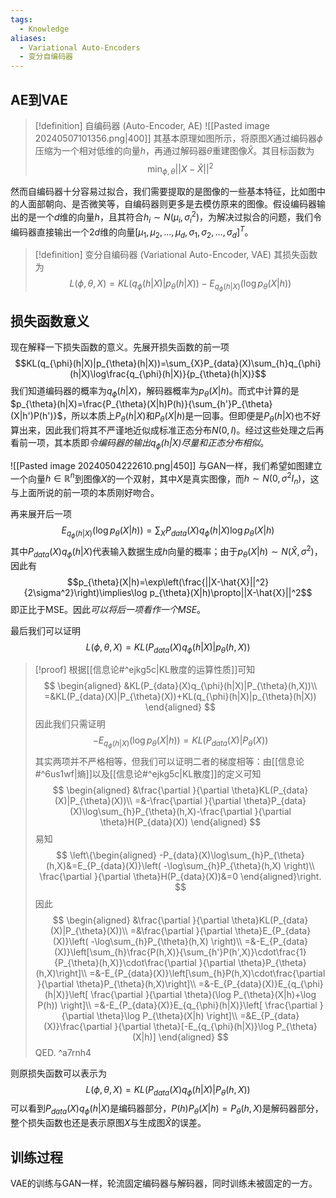 ```yaml
---
tags:
  - Knowledge
aliases:
  - Variational Auto-Encoders
  - 变分自编码器
---
```

## AE到VAE
> [!definition] 自编码器 (Auto-Encoder, AE)
> ![[Pasted image 20240507101356.png|400]]
> 其基本原理如图所示，将原图$X$通过编码器$\phi$压缩为一个相对低维的向量$h$，再通过解码器$\theta$重建图像$\hat{X}$。其目标函数为
> $$\min_{\phi,\theta}||X-\hat{X}||^2$$

然而自编码器十分容易过拟合，我们需要提取的是图像的一些基本特征，比如图中的人面部朝向、是否微笑等，自编码器则更多是去模仿原来的图像。假设编码器输出的是一个$d$维的向量$h$，且其符合$h_i\sim N(\mu_i,\sigma_i^2)$，为解决过拟合的问题，我们令编码器直接输出一个$2d$维的向量$[\mu_1,\mu_2,...,\mu_{d},\sigma_1,\sigma_2,...,\sigma_{d}]^T$。
> [!definition] 变分自编码器 (Variational Auto-Encoder, VAE)
> 其损失函数为
> $$L(\phi,\theta,X)=KL(q_{\phi}(h|X)|p_{\theta}(h|X))-E_{q_{\phi}(h|X)}(\log p_{\theta}(X|h))$$
## 损失函数意义
现在解释一下损失函数的意义。先展开损失函数的前一项
$$KL(q_{\phi}(h|X)|p_{\theta}(h|X))=\sum_{X}P_{data}(X)\sum_{h}q_{\phi}(h|X)\log\frac{q_{\phi}(h|X)}{p_{\theta}(h|X)}$$
我们知道编码器的概率为$q_{\phi}(h|X)$，解码器概率为$p_{\theta}(X|h)$。而式中计算的是$p_{\theta}(h|X)=\frac{P_{\theta}(X|h)P(h)}{\sum_{h'}P_{\theta}(X|h')P(h')}$，所以本质上$P_{\theta}(h|X)$和$P_{\theta}(X|h)$是一回事。但即便是$P_{\theta}(h|X)$也不好算出来，因此我们将其不严谨地近似成标准正态分布$N(0,I)$。经过这些处理之后再看前一项，其本质即*令编码器的输出$q_{\phi}(h|X)$尽量和正态分布相似*。

![[Pasted image 20240504222610.png|450]]
与GAN一样，我们希望如图建立一个向量$h\in\mathbb{R}^n$到图像$X$的一个双射，其中$X$是真实图像，而$h\sim N(0,\sigma^2I_n)$，这与上面所说的前一项的本质刚好吻合。

再来展开后一项
$$E_{q_{\phi}(h|X)}(\log p_{\theta}(X|h))=\sum_{X}P_{data}(X)q_{\phi}(h|X)\log p_{\theta}(X|h)$$
其中$P_{data}(X)q_{\phi}(h|X)$代表输入数据生成$h$向量的概率；由于$p_{\theta}(X|h)\sim N(\hat{X},\sigma^2)$，因此有
$$p_{\theta}(X|h)=\exp\left(\frac{||X-\hat{X}||^2}{2\sigma^2}\right)\implies\log p_{\theta}(X|h)\propto||X-\hat{X}||^2$$
即正比于MSE。因此*可以将后一项看作一个MSE*。

最后我们可以证明
$$L(\phi,\theta,X)=KL(P_{data}(X)q_{\phi}(h|X)|p_{\theta}(h,X))$$
> [!proof] 
> 根据[[信息论#^ejkg5c|KL散度的运算性质]]可知
> $$
> \begin{aligned}
> &KL(P_{data}(X)q_{\phi}(h|X)|P_{\theta}(h,X))\\
> =&KL(P_{data}(X)|P_{\theta}(X))+KL(q_{\phi}(h|X)|p_{\theta}(h|X))
> \end{aligned}
> $$
> 因此我们只需证明
> $$-E_{q_{\phi}(h|X)}(\log p_{\theta}(X|h))=KL(P_{data}(X)|P_{\theta}(X))$$
> 其实两项并不严格相等，但我们可以证明二者的梯度相等：由[[信息论#^6us1wf|熵]]以及[[信息论#^ejkg5c|KL散度]]的定义可知
> $$
> \begin{aligned}
> &\frac{\partial }{\partial \theta}KL(P_{data}(X)|P_{\theta}(X))\\
> =&-\frac{\partial }{\partial \theta}P_{data}(X)\log\sum_{h}P_{\theta}(h,X)-\frac{\partial }{\partial \theta}H(P_{data}(X))
> \end{aligned}
> $$
> 易知
> $$
> \left\{\begin{aligned}
> -P_{data}(X)\log\sum_{h}P_{\theta}(h,X)&=E_{P_{data}(X)}\left( -\log\sum_{h}P_{\theta}(h,X) \right)\\
> \frac{\partial }{\partial \theta}H(P_{data}(X))&=0
> \end{aligned}\right.
> $$
> 因此
> $$
> \begin{aligned}
> &\frac{\partial }{\partial \theta}KL(P_{data}(X)|P_{\theta}(X))\\
> =&\frac{\partial }{\partial \theta}E_{P_{data}(X)}\left( -\log\sum_{h}P_{\theta}(h,X) \right)\\
> =&-E_{P_{data}(X)}\left[\sum_{h}\frac{P(h,X)}{\sum_{h'}P(h',X)}\cdot\frac{1}{P_{\theta}(h,X)}\cdot\frac{\partial }{\partial \theta}P_{\theta}(h,X)\right]\\
> =&-E_{P_{data}(X)}\left[\sum_{h}P(h,X)\cdot\frac{\partial }{\partial \theta}P_{\theta}(h,X)\right]\\
> =&-E_{P_{data}(X)}E_{q_{\phi}(h|X)}\left[ \frac{\partial }{\partial \theta}(\log P_{\theta}(X|h)+\log P(h)) \right]\\
> =&-E_{P_{data}(X)}E_{q_{\phi}(h|X)}\left[ \frac{\partial }{\partial \theta}\log P_{\theta}(X|h) \right]\\
> =&E_{P_{data}(X)}\frac{\partial }{\partial \theta}[-E_{q_{\phi}(h|X)}\log P_{\theta}(X|h)]
> \end{aligned}
> $$
> QED.
>  ^a7rnh4

则原损失函数可以表示为
$$
L(\phi,\theta,X)=KL(P_{data}(X)q_{\phi}(h|X)|P_{\theta}(h,X))
$$
可以看到$P_{data}(X)q_{\phi}(h|X)$是编码器部分，$P(h)P_{\theta}(X|h)=P_{\theta}(h,X)$是解码器部分，整个损失函数也还是表示原图$X$与生成图$\hat{X}$的误差。

## 训练过程
VAE的训练与GAN一样，轮流固定编码器与解码器，同时训练未被固定的一方。